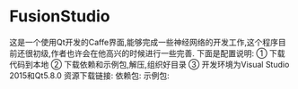 # FusionStudio
这是一个使用Qt开发的Caffe界面,能够完成一些神经网络的开发工作,这个程序目前还很初级,作者也许会在他高兴的时候进行一些完善.
下面是配置说明:
① 下载代码到本地
② 下载依赖和示例包,解压,组织好目录
③ 开发环境为Visual Studio 2015和Qt5.8.0
资源下载链接:
依赖包:
示例包:
